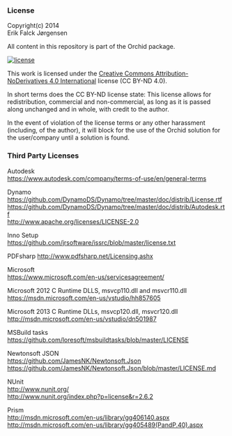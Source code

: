 ﻿### License  
Copyright(c) 2014  
Erik Falck Jørgensen  
  
All content in this repository is part of the Orchid package.  
  
[![license](https://i.creativecommons.org/l/by-nd/4.0/88x31.png)](http://creativecommons.org/licenses/by-nd/4.0/)  
  
This work is licensed under the [Creative Commons Attribution-NoDerivatives 4.0 International](http://creativecommons.org/licenses/by-nd/4.0/) license (CC BY-ND 4.0).  
  
In short terms does the CC BY-ND license state: This license allows for redistribution, commercial and non-commercial, as long as it is passed along unchanged and in whole, with credit to the author.  
  
In the event of violation of the license terms or any other harassment (including, of the author), it will block for the use of the Orchid solution for the user/company until a solution is found.  
  
### Third Party Licenses  
Autodesk  
https://www.autodesk.com/company/terms-of-use/en/general-terms  
  
Dynamo  
https://github.com/DynamoDS/Dynamo/tree/master/doc/distrib/License.rtf  
https://github.com/DynamoDS/Dynamo/tree/master/doc/distrib/Autodesk.rtf  
http://www.apache.org/licenses/LICENSE-2.0  
  
Inno Setup  
https://github.com/jrsoftware/issrc/blob/master/license.txt  
  
PDFsharp
http://www.pdfsharp.net/Licensing.ashx
  
Microsoft  
https://www.microsoft.com/en-us/servicesagreement/  
  
Microsoft 2012 C Runtime DLLS, msvcp110.dll and msvcr110.dll  
https://msdn.microsoft.com/en-us/vstudio/hh857605  
  
Microsoft 2013 C Runtime DLLs, msvcp120.dll, msvcr120.dll  
http://msdn.microsoft.com/en-us/vstudio/dn501987  
  
MSBuild tasks  
https://github.com/loresoft/msbuildtasks/blob/master/LICENSE  
  
Newtonsoft JSON  
https://github.com/JamesNK/Newtonsoft.Json  
https://github.com/JamesNK/Newtonsoft.Json/blob/master/LICENSE.md  
  
NUnit  
http://www.nunit.org/  
http://www.nunit.org/index.php?p=license&r=2.6.2  
  
Prism  
http://msdn.microsoft.com/en-us/library/gg406140.aspx  
http://msdn.microsoft.com/en-us/library/gg405489(PandP.40).aspx  
